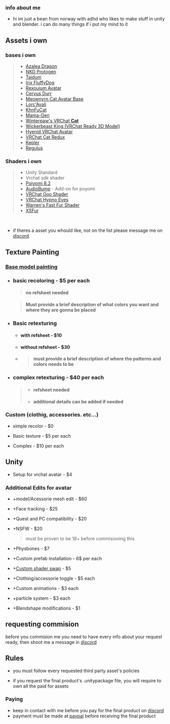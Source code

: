 ### info about me

* hi im just a bean from norway with adhd who likes to make stuff in unity and blender. i can do many things if i put my mind to it

## Assets i own

### bases i own

> * [Azalea Dragon](https://foxipaws.gumroad.com/l/Azalea)
> * [NKD Protogen](https://nukude.gumroad.com/l/ueLiW)
> * [Taidum](https://irix.gumroad.com/l/DpDFe)
> * [Irix FluffyDog](https://irix.gumroad.com/l/bikcyg)
> * [Rexouium Avatar](https://rezilloryker.gumroad.com/l/MYutV)
> * [Cervus Durr](https://rezilloryker.gumroad.com/l/Cervus)
> * [Meownyrn Cat Avatar Base](https://frostkittypaw.gumroad.com/l/meownyrn)
> * [Lorc'Avali](https://lorcanvr.gumroad.com/l/lorcavali)
> * [KhnFuCat](https://cyangryphon.gumroad.com/l/KhnFuCat)
> * [Mama-Gen](https://ghostly.gumroad.com/l/mamagen)
> * [Winterpaw's VRChat **Cat**](https://juliawinterpaw.gumroad.com/l/vrchatcat)
> * [Wickerbeast King (VRChat Ready 3D Model)](https://jinapark.gumroad.com/l/JinsWickerbeast)
> * [Hyenid VRChat Avatar](https://alber.gumroad.com/l/Hyenid)
> * [VRChat Cat Redux](https://xtosca.gumroad.com/l/ToscaCat)
> * [Kepler](https://booth.pm/en/items/3000412)
> * [Regulus](https://booth.pm/en/items/2365403)

### Shaders i own

> * Unity Standard
> * Vrchat sdk shader
> * [Poiyomi 8.2](https://www.patreon.com/poiyomi/posts)
> * [AudioBump](https://angriestscv.gumroad.com/l/AudioBump) - Add-on for poyomi
> * [VRChat Goo Shader](https://valuef.gumroad.com/l/goo)
> * [VRChat Hypno Eyes](https://valuef.gumroad.com/l/hypno-eyes)
> * [Warren's Fast Fur Shader](https://warrenwolfy.gumroad.com/l/atntv)
> * [XSFur](https://booth.pm/en/items/1084711)

<br>

* if theres a asset you whould like, not on the list please message me on [discord](https://discord.com/invite/QhdKbZzw)

## Texture Painting

### [Base model painting](#bases-i-own)

* ### basic recoloring - $5 per each

    > #### no refsheet needed

    > #### Must provide a brief description of what colors you want and where they are gonna be placed

* ### Basic retexturing

  * #### with refsheet - $10

  * #### without refsheet - $30

  * > #### must provide a brief description of where the patterns and colors needs to be

* ### complex retexturing - $40 per each

    > * #### refsheet needed
    >
    > * #### additional details can be added if needed

### Custom (clothig, accessories. etc...)

* simple recolor - $0

* Basic texture - $5 per each

* Complex - $10 per each

## Unity

* Setup for vrchat avatar - $4

### Additional Edits for avatar

* +model/Acessorie mesh edit - $60

* +Face tracking - $25

* +Quest and PC compatibility - $20

* +NSFW - $20
    > must be proven to be 18+ before commisioning this

* +Physbones - $7

* +Custom prefab installation - 6$ per each

* +[Custom shader swap](#shaders-i-own) - $5

* +Clothing/accessorie toggle - $5 each

* +Custom animations - $3 each

* +particle system - $3 each

* +Blendshape modifications - $1

## requesting commision

before you commision me you need to have every info about your request ready, then shoot me a message in [discord](https://discord.com/invite/QhdKbZzw)

## Rules

* you must follow every requested third party asset's policies

* if you request the final product's .unitypackage file, you will require to own all the paid for assets

### Paying

* keep in contact with me before you pay for the final product on [discord](https://discord.com/invite/QhdKbZzw)
* payment must be made at [paypal](https://paypal.me/splatzie) before receiving the final product
